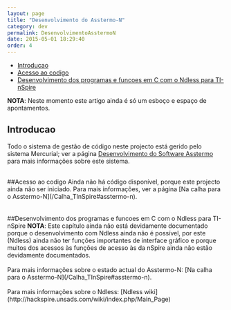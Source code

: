 ```yaml
---
layout: page
title: "Desenvolvimento do Asstermo-N"
category: dev
permalink: DesenvolvimentoAsstermoN
date: 2015-05-01 18:29:40
order: 4
---
```


  * [Introducao](#introducao)
  * [Acesso ao codigo](#acesso-ao-codigo)
  * [Desenvolvimento dos programas e funcoes em C com o Ndless para TI-nSpire](#desenvolvimento-dos-programas-e-funcoes-em-c-com-o-ndless-para-ti-nspire)

**NOTA**: Neste momento este artigo ainda é só um esboço e espaço de apontamentos.

## Introducao
Todo o sistema de gestão de código neste projecto está gerido pelo sistema Mercurial; ver a página [Desenvolvimento do Software Asstermo](/DesenvolvimentoSoftware) para mais informações sobre este sistema.

<br>
##Acesso ao codigo
Ainda não há código disponível, porque este projecto ainda não ser iniciado. Para mais informações, ver a página [Na calha para o Asstermo-N](/Calha_TInSpire#asstermo-n).<br>
<br>
<br>
##Desenvolvimento dos programas e funcoes em C com o Ndless para TI-nSpire
<b>NOTA</b>: Este capítulo ainda não está devidamente documentado porque o desenvolvimento com Ndless ainda não é possível, por este (Ndless) ainda não ter funções importantes de interface gráfico e porque muitos dos acessos às funções de acesso às da nSpire ainda não estão devidamente documentados.<br>
<br>
Para mais informações sobre o estado actual do Asstermo-N: [Na calha para o Asstermo-N](/Calha_TInSpire#asstermo-n).<br>
<br>
Para mais informações sobre o Ndless: [Ndless wiki](http://hackspire.unsads.com/wiki/index.php/Main_Page)
